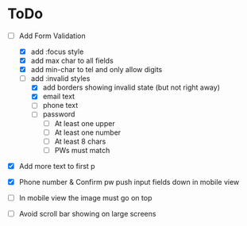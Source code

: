 # ToDo
- [ ] Add Form Validation
    - [x] add :focus style
    - [x] add max char to all fields
    - [x] add min-char to tel and only allow digits
    - [ ] add :invalid styles
        - [x] add borders showing invalid state (but not right away)
        - [x] email text
        - [ ] phone text
        - [ ] password 
            - [ ] At least one upper
            - [ ] At least one number
            - [ ] At least 8 chars
            - [ ] PWs must match
- [x] Add more text to first p
- [x] Phone number & Confirm pw push input fields down in mobile view
- [ ] In mobile view the image must go on top
- [ ] Avoid scroll bar showing on large screens
 
